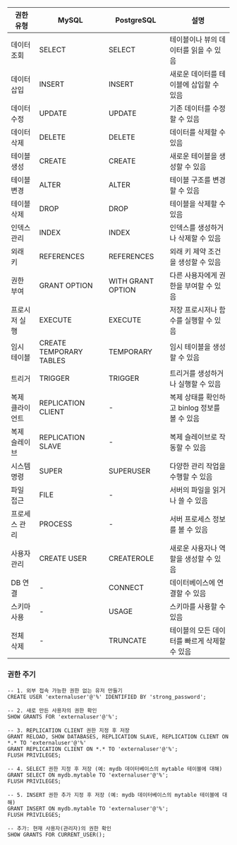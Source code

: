 | 권한 유형 | MySQL | PostgreSQL | 설명 |
|----------|-------|------------|------|
| 데이터 조회 | SELECT | SELECT | 테이블이나 뷰의 데이터를 읽을 수 있음 |
| 데이터 삽입 | INSERT | INSERT | 새로운 데이터를 테이블에 삽입할 수 있음 |
| 데이터 수정 | UPDATE | UPDATE | 기존 데이터를 수정할 수 있음 |
| 데이터 삭제 | DELETE | DELETE | 데이터를 삭제할 수 있음 |
| 테이블 생성 | CREATE | CREATE | 새로운 테이블을 생성할 수 있음 |
| 테이블 변경 | ALTER | ALTER | 테이블 구조를 변경할 수 있음 |
| 테이블 삭제 | DROP | DROP | 테이블을 삭제할 수 있음 |
| 인덱스 관리 | INDEX | INDEX | 인덱스를 생성하거나 삭제할 수 있음 |
| 외래 키 | REFERENCES | REFERENCES | 외래 키 제약 조건을 생성할 수 있음 |
| 권한 부여 | GRANT OPTION | WITH GRANT OPTION | 다른 사용자에게 권한을 부여할 수 있음 |
| 프로시저 실행 | EXECUTE | EXECUTE | 저장 프로시저나 함수를 실행할 수 있음 |
| 임시 테이블 | CREATE TEMPORARY TABLES | TEMPORARY | 임시 테이블을 생성할 수 있음 |
| 트리거 | TRIGGER | TRIGGER | 트리거를 생성하거나 실행할 수 있음 |
| 복제 클라이언트 | REPLICATION CLIENT | - | 복제 상태를 확인하고 binlog 정보를 볼 수 있음 |
| 복제 슬레이브 | REPLICATION SLAVE | - | 복제 슬레이브로 작동할 수 있음 |
| 시스템 명령 | SUPER | SUPERUSER | 다양한 관리 작업을 수행할 수 있음 |
| 파일 접근 | FILE | - | 서버의 파일을 읽거나 쓸 수 있음 |
| 프로세스 관리 | PROCESS | - | 서버 프로세스 정보를 볼 수 있음 |
| 사용자 관리 | CREATE USER | CREATEROLE | 새로운 사용자나 역할을 생성할 수 있음 |
| DB 연결 | - | CONNECT | 데이터베이스에 연결할 수 있음 |
| 스키마 사용 | - | USAGE | 스키마를 사용할 수 있음 |
| 전체 삭제 | - | TRUNCATE | 테이블의 모든 데이터를 빠르게 삭제할 수 있음 |


### 권한 주기
```
-- 1. 외부 접속 가능한 권한 없는 유저 만들기
CREATE USER 'externaluser'@'%' IDENTIFIED BY 'strong_password';

-- 2. 새로 만든 사용자의 권한 확인
SHOW GRANTS FOR 'externaluser'@'%';

-- 3. REPLICATION CLIENT 권한 지정 후 저장
GRANT RELOAD, SHOW DATABASES, REPLICATION SLAVE, REPLICATION CLIENT ON *.* TO 'externaluser'@'%'
GRANT REPLICATION CLIENT ON *.* TO 'externaluser'@'%';
FLUSH PRIVILEGES;

-- 4. SELECT 권한 지정 후 저장 (예: mydb 데이터베이스의 mytable 테이블에 대해)
GRANT SELECT ON mydb.mytable TO 'externaluser'@'%';
FLUSH PRIVILEGES;

-- 5. INSERT 권한 추가 지정 후 저장 (예: mydb 데이터베이스의 mytable 테이블에 대해)
GRANT INSERT ON mydb.mytable TO 'externaluser'@'%';
FLUSH PRIVILEGES;

-- 추가: 현재 사용자(관리자)의 권한 확인
SHOW GRANTS FOR CURRENT_USER();
```